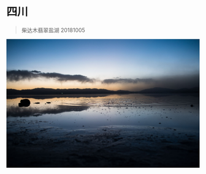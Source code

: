 # 四川

> 柴达木翡翠盐湖 20181005

![&#x67F4;&#x8FBE;&#x6728;-&#x7FE1;&#x7FE0;&#x76D0;&#x6E56;-10&#x6708;&#x4EFD;](.gitbook/assets/sichuan1.jpg)



